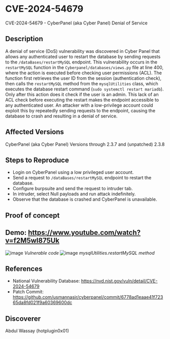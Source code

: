 # CVE-2024-54679
CVE-2024-54679 - CyberPanel (aka Cyber Panel) Denial of Service
## Description
A denial of service (DoS) vulnerability was discovered in Cyber Panel that allows any authenticated user to restart the database by sending requests to the `/dataBases/restartMySQL` endpoint. This vulnerability occurs in the `restartMySQL` function in the `Cyberpanel/databases/views.py` file at line 400, where the action is executed before checking user permissions (ACL). The function first retrieves the user ID from the session (authentication check), then calls the `restartMySQL` method from the `mysqlUtilities` class, which executes the database restart command (`sudo systemctl restart mariadb`). Only after this action does it check if the user is an admin. This lack of an ACL check before executing the restart makes the endpoint accessible to any authenticated user. An attacker with a low-privilege account could exploit this by repeatedly sending requests to the endpoint, causing the database to crash and resulting in a denial of service.
## Affected Versions
CyberPanel (aka Cyber Panel) Versions through 2.3.7 and (unpatched) 2.3.8
## Steps to Reproduce
- Login on CyberPanel using a low privileged user account.
- Send a request to `/dataBases/restartMySQL` endpoint to restart the database.
- Configure burpsuite and send the request to intruder tab.
- In intruder, select Null payloads and run attack indefinitely.
- Observe that the database is crashed and CyberPanel is unavailable.
## Proof of concept
## Demo: https://www.youtube.com/watch?v=f2M5wI875Uk
![image](https://github.com/user-attachments/assets/43a53974-7e3a-4ab0-9016-ddbc4929b184)
*Vulnerable code*
![image](https://github.com/user-attachments/assets/113d37fa-2a2a-4873-94eb-6b16ecd857f3)
*mysqlUtilities.restartMySQL method*
## References
- National Vulnerability Database: https://nvd.nist.gov/vuln/detail/CVE-2024-54679
- Patch Commit: https://github.com/usmannasir/cyberpanel/commit/6778ad1eaae41f72365da8fd021f9a60369600dc
## Discoverer
Abdul Wassay (hotplugin0x01)
